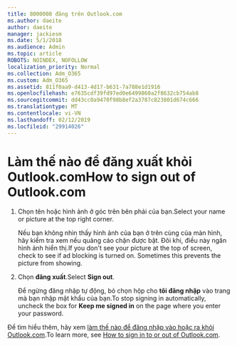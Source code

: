 ```yaml
---
title: 8000008 đăng trên Outlook.com
ms.author: daeite
author: daeite
manager: jackiesm
ms.date: 5/1/2018
ms.audience: Admin
ms.topic: article
ROBOTS: NOINDEX, NOFOLLOW
localization_priority: Normal
ms.collection: Adm_O365
ms.custom: Adm_O365
ms.assetid: 811f0aa9-d413-4d17-b631-7a788e1d1916
ms.openlocfilehash: e7635cdf39fd97ed0e6499860a2f8632cb754ab8
ms.sourcegitcommit: dd43cc0a9470f98b8ef2a3787c823801d674c666
ms.translationtype: MT
ms.contentlocale: vi-VN
ms.lasthandoff: 02/12/2019
ms.locfileid: "29914026"
---
```

# <a name="how-to-sign-out-of-outlookcom"></a><span data-ttu-id="989b6-102">Làm thế nào để đăng xuất khỏi Outlook.com</span><span class="sxs-lookup"><span data-stu-id="989b6-102">How to sign out of Outlook.com</span></span>

1. <span data-ttu-id="989b6-103">Chọn tên hoặc hình ảnh ở góc trên bên phải của bạn.</span><span class="sxs-lookup"><span data-stu-id="989b6-103">Select your name or picture at the top right corner.</span></span>
    
    <span data-ttu-id="989b6-p101">Nếu bạn không nhìn thấy hình ảnh của bạn ở trên cùng của màn hình, hãy kiểm tra xem nếu quảng cáo chặn được bật. Đôi khi, điều này ngăn hình ảnh hiển thị.</span><span class="sxs-lookup"><span data-stu-id="989b6-p101">If you don't see your picture at the top of screen, check to see if ad blocking is turned on. Sometimes this prevents the picture from showing.</span></span>
    
2. <span data-ttu-id="989b6-106">Chọn **đăng xuất**.</span><span class="sxs-lookup"><span data-stu-id="989b6-106">Select **Sign out**.</span></span> 
    
    <span data-ttu-id="989b6-107">Để ngừng đăng nhập tự động, bỏ chọn hộp cho **tôi đăng nhập** vào trang mà bạn nhập mật khẩu của bạn.</span><span class="sxs-lookup"><span data-stu-id="989b6-107">To stop signing in automatically, uncheck the box for **Keep me signed in** on the page where you enter your password.</span></span> 
    
<span data-ttu-id="989b6-108">Để tìm hiểu thêm, hãy xem [làm thế nào để đăng nhập vào hoặc ra khỏi Outlook.com](https://go.microsoft.com/fwlink/p/?linkid=873113).</span><span class="sxs-lookup"><span data-stu-id="989b6-108">To learn more, see [How to sign in to or out of Outlook.com](https://go.microsoft.com/fwlink/p/?linkid=873113).</span></span>
  

